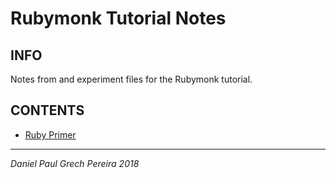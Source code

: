 # Rubymonk Tutorial Notes

## INFO
Notes from and experiment files for the Rubymonk tutorial.

## CONTENTS

- [Ruby Primer](https://github.com/pereiradaniel/RUBYMONK/tree/master/RUBY_PRIMER)


---
_*Daniel Paul Grech Pereira 2018*_
